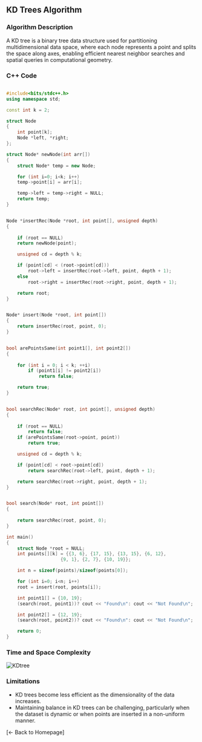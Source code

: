 ## KD Trees Algorithm

### Algorithm Description
A KD tree is a binary tree data structure used for partitioning multidimensional data space, where each node represents a point and splits the space along axes, enabling efficient nearest neighbor searches and spatial queries in computational geometry.

### C++ Code

```cpp

#include<bits/stdc++.h>
using namespace std;

const int k = 2;

struct Node
{
	int point[k]; 
	Node *left, *right;
};

struct Node* newNode(int arr[])
{
	struct Node* temp = new Node;

	for (int i=0; i<k; i++)
	temp->point[i] = arr[i];

	temp->left = temp->right = NULL;
	return temp;
}


Node *insertRec(Node *root, int point[], unsigned depth)
{
	
	if (root == NULL)
	return newNode(point);

	unsigned cd = depth % k;

	if (point[cd] < (root->point[cd]))
		root->left = insertRec(root->left, point, depth + 1);
	else
		root->right = insertRec(root->right, point, depth + 1);

	return root;
}


Node* insert(Node *root, int point[])
{
	return insertRec(root, point, 0);
}


bool arePointsSame(int point1[], int point2[])
{
	
	for (int i = 0; i < k; ++i)
		if (point1[i] != point2[i])
			return false;

	return true;
}


bool searchRec(Node* root, int point[], unsigned depth)
{
	
	if (root == NULL)
		return false;
	if (arePointsSame(root->point, point))
		return true;

	unsigned cd = depth % k;

	if (point[cd] < root->point[cd])
		return searchRec(root->left, point, depth + 1);

	return searchRec(root->right, point, depth + 1);
}


bool search(Node* root, int point[])
{
	
	return searchRec(root, point, 0);
}

int main()
{
	struct Node *root = NULL;
	int points[][k] = {{3, 6}, {17, 15}, {13, 15}, {6, 12},
					{9, 1}, {2, 7}, {10, 19}};

	int n = sizeof(points)/sizeof(points[0]);

	for (int i=0; i<n; i++)
	root = insert(root, points[i]);

	int point1[] = {10, 19};
	(search(root, point1))? cout << "Found\n": cout << "Not Found\n";

	int point2[] = {12, 19};
	(search(root, point2))? cout << "Found\n": cout << "Not Found\n";

	return 0;
}

```

### Time and Space Complexity
![KDtree](https://github.com/DEBANSHU007/FoodDelivery.github.io/assets/67229736/6067f038-1f65-49ac-a712-6ea47232a3f9)



### Limitations
* KD trees become less efficient as the dimensionality of the data increases.
* Maintaining balance in KD trees can be challenging, particularly when the dataset is dynamic or when points are inserted in a non-uniform manner.

[← Back to Homepage]
